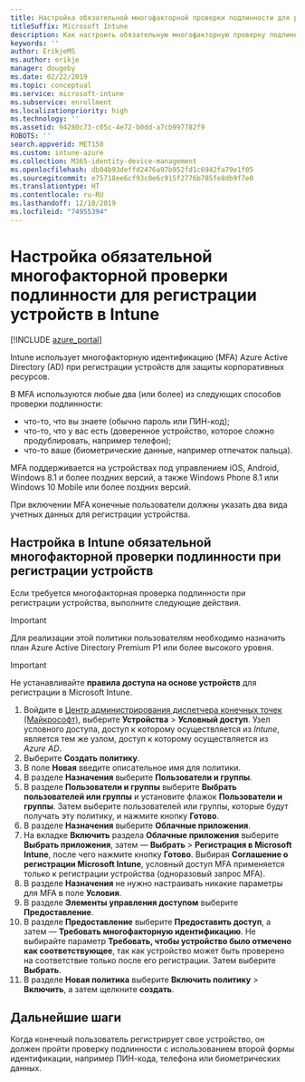 ```yaml
---
title: Настройка обязательной многофакторной проверки подлинности для регистрации устройств в Intune
titleSuffix: Microsoft Intune
description: Как настроить обязательную многофакторную проверку подлинности в Azure AD для регистрации устройств в Intune.
keywords: ''
author: ErikjeMS
ms.author: erikje
manager: dougeby
ms.date: 02/22/2019
ms.topic: conceptual
ms.service: microsoft-intune
ms.subservice: enrollment
ms.localizationpriority: high
ms.technology: ''
ms.assetid: 94280c73-c05c-4e72-b0dd-a7cb997782f9
ROBOTS: ''
search.appverid: MET150
ms.custom: intune-azure
ms.collection: M365-identity-device-management
ms.openlocfilehash: db04b93deffd2476a97b952fd1c6942fa79e1f05
ms.sourcegitcommit: e75718ee6cf93c0e6c915f2776b785fe8db9f7e0
ms.translationtype: HT
ms.contentlocale: ru-RU
ms.lasthandoff: 12/10/2019
ms.locfileid: "74955394"
---
```

# <a name="require-multi-factor-authentication-for-intune-device-enrollments"></a>Настройка обязательной многофакторной проверки подлинности для регистрации устройств в Intune

[!INCLUDE [azure_portal](../includes/azure_portal.md)]

Intune использует многофакторную идентификацию (MFA) Azure Active Directory (AD) при регистрации устройств для защиты корпоративных ресурсов.

В MFA используются любые два (или более) из следующих способов проверки подлинности:

- что-то, что вы знаете (обычно пароль или ПИН-код);
- что-то, что у вас есть (доверенное устройство, которое сложно продублировать, например телефон);
- что-то ваше (биометрические данные, например отпечаток пальца).

MFA поддерживается на устройствах под управлением iOS, Android, Windows 8.1 и более поздних версий, а также Windows Phone 8.1 или Windows 10 Mobile или более поздних версий.

При включении MFA конечные пользователи должны указать два вида учетных данных для регистрации устройства.

## <a name="configure-intune-to-require-multi-factor-authentication-at-device-enrollment"></a>Настройка в Intune обязательной многофакторной проверки подлинности при регистрации устройств

Если требуется многофакторная проверка подлинности при регистрации устройства, выполните следующие действия.

>[!Important]
>Для реализации этой политики пользователям необходимо назначить план Azure Active Directory Premium P1 или более высокого уровня.

>[!Important]
>Не устанавливайте **правила доступа на основе устройств** для регистрации в Microsoft Intune.

1. Войдите в [Центр администрирования диспетчера конечных точек (Майкрософт)](https://go.microsoft.com/fwlink/?linkid=2109431), выберите **Устройства** > **Условный доступ**. Узел условного доступа, доступ к которому осуществляется из *Intune*, является тем же узлом, доступ к которому осуществляется из *Azure AD*.
2. Выберите **Создать политику**.
3. В поле **Новая** введите описательное имя для политики.
4. В разделе **Назначения** выберите **Пользователи и группы**. 
5. В разделе **Пользователи и группы** выберите **Выбрать пользователей или группы** и установите флажок **Пользователи и группы**. Затем выберите пользователей или группы, которые будут получать эту политику, и нажмите кнопку **Готово**.
6. В разделе **Назначения** выберите **Облачные приложения**.
7. На вкладке **Включить** раздела **Облачные приложения** выберите **Выбрать приложения**, затем — **Выбрать** > **Регистрация в Microsoft Intune**, после чего нажмите кнопку **Готово**. Выбирая **Соглашение о регистрации Microsoft Intune**, условный доступ MFA применяется только к регистрации устройства (одноразовый запрос MFA).
8. В разделе **Назначения** не нужно настраивать никакие параметры для MFA в поле **Условия**.
9. В разделе **Элементы управления доступом** выберите **Предоставление**.
10. В разделе **Предоставление** выберите **Предоставить доступ**, а затем — **Требовать многофакторную идентификацию**. Не выбирайте параметр **Требовать, чтобы устройство было отмечено как соответствующее**, так как устройство может быть проверено на соответствие только после его регистрации. Затем выберите **Выбрать**.
11. В разделе **Новая политика** выберите **Включить политику** > **Включить**, а затем щелкните **создать**.



## <a name="next-steps"></a>Дальнейшие шаги

Когда конечный пользователь регистрирует свое устройство, он должен пройти проверку подлинности с использованием второй формы идентификации, например ПИН-кода, телефона или биометрических данных.

